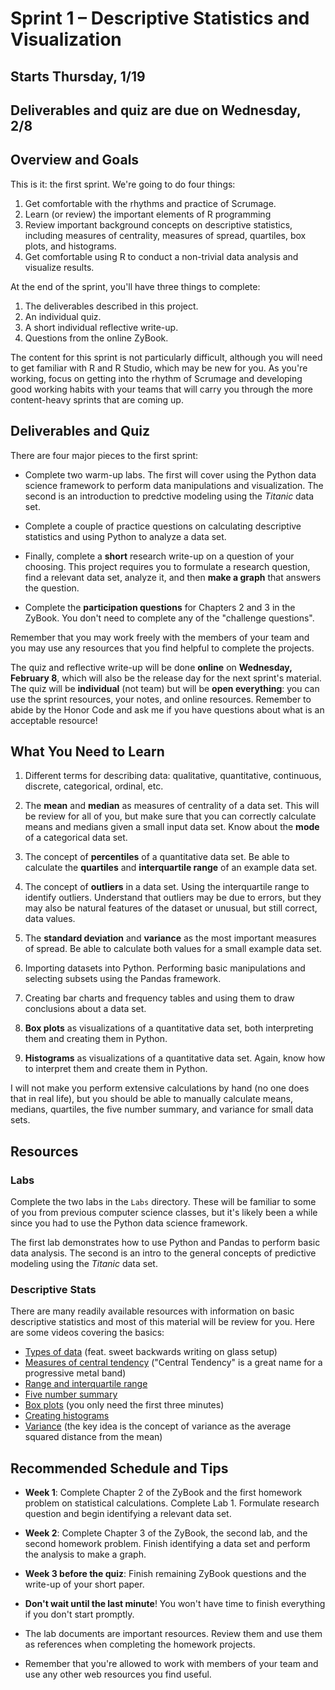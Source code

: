 # Sprint 1 &ndash; Descriptive Statistics and Visualization

## Starts Thursday, 1/19
## Deliverables and quiz are due on Wednesday, 2/8

## Overview and Goals

This is it: the first sprint. We're going to do four things:

1. Get comfortable with the rhythms and practice of Scrumage.
2. Learn (or review) the important elements of R programming
3. Review important background concepts on descriptive statistics, including measures of centrality, measures of spread,
quartiles, box plots, and histograms.
4. Get comfortable using R to conduct a non-trivial data analysis and visualize results.

At the end of the sprint, you'll have three things to complete:

1. The deliverables described in this project.
2. An individual quiz.
3. A short individual reflective write-up.
4. Questions from the online ZyBook.

The content for this sprint is not particularly difficult, although you will need to get familiar with R and R Studio, which may be new for you. As you're working,
focus on getting into the rhythm of Scrumage and developing good working habits with your teams that will carry you through the more content-heavy sprints that are coming up.


## Deliverables and Quiz

There are four major pieces to the first sprint:

- Complete two warm-up labs. The first will cover using the Python data science framework to perform data manipulations and visualization. The second is an introduction to predctive modeling using the *Titanic* data set.

- Complete a couple of practice questions on calculating descriptive statistics and using Python to analyze a data set.

- Finally, complete a **short** research write-up on a question of your choosing. This project requires you to formulate a research question, find a relevant data set, analyze it, and then **make a graph** that answers the question.

- Complete the **participation questions** for Chapters 2 and 3 in the ZyBook. You don't need to complete any of the "challenge questions".

Remember that you may work freely with the members of your team and you may use any resources that you find helpful to complete the projects.

The quiz and reflective write-up will be done **online** on **Wednesday, February 8**, which will also be the release day for the next sprint's material. The quiz will be  **individual** (not team) but will be **open everything**: you can use the sprint resources, your notes, and online resources. Remember to abide by the Honor Code  and ask me if you have questions about what is an acceptable resource!


## What You Need to Learn

1. Different terms for describing data: qualitative, quantitative, continuous, discrete, categorical, ordinal, etc.

2. The **mean** and **median** as measures of centrality of a data set. This will be review for all of you, but make sure that you can correctly calculate means and medians given a small input data set. Know about the **mode** of a categorical data set.

3. The concept of **percentiles** of a quantitative data set. Be able to calculate the **quartiles** and **interquartile range** of an example data set.

4. The concept of **outliers** in a data set. Using the interquartile range to identify outliers. Understand that outliers may be due to errors, but they may also be natural features of the dataset or unusual, but still correct, data values.

5. The **standard deviation** and **variance** as the most important measures of spread. Be able to calculate both values for a small example data set.

6. Importing datasets into Python. Performing basic manipulations and selecting subsets using the Pandas framework.

7. Creating bar charts and frequency tables and using them to draw conclusions about a data set.

8. **Box plots** as visualizations of a quantitative data set, both interpreting them and creating them in Python.

9. **Histograms** as visualizations of a quantitative data set. Again, know how to interpret them and create them in Python.

I will not make you perform extensive calculations by hand (no one does that in real life), but you should be able to manually calculate means, medians, quartiles, the five number summary, and variance for small data sets.


## Resources

### Labs

Complete the two labs in the `Labs` directory. These will be familiar to some of you from previous computer science classes, but it's likely been a while since you had to use the Python data science framework.

The first lab demonstrates how to use Python and Pandas to perform basic data analysis. The second is an intro to the general concepts of predictive modeling using the *Titanic* data set.

### Descriptive Stats

There are many readily available resources with information on basic descriptive statistics and most of this material will be review for you. Here are some videos covering
the basics:

- [Types of data](https://www.youtube.com/watch?v=2zSYAlonQIQ&list=PL3NllU3-qaWJQmITLdyDKxqMatjhTomR1&index=1) (feat. sweet backwards writing on glass setup)
- [Measures of central tendency](https://www.youtube.com/watch?v=CSNm7cNMVdM&list=PL3NllU3-qaWJQmITLdyDKxqMatjhTomR1&index=2) ("Central Tendency" is a great name for a progressive metal band)
- [Range and interquartile range](https://www.youtube.com/watch?v=PzXsgs_DxGI&list=PL3NllU3-qaWJQmITLdyDKxqMatjhTomR1&index=3)
- [Five number summary](https://www.youtube.com/watch?v=ifhx1vCKZGU&list=PL3NllU3-qaWJQmITLdyDKxqMatjhTomR1&index=11)
- [Box plots](https://www.youtube.com/watch?v=CJlvCxHMB_4&list=PL3NllU3-qaWJQmITLdyDKxqMatjhTomR1&index=12) (you only need the first three minutes)
- [Creating histograms](https://www.youtube.com/watch?v=gSEYtAjuZ-Y)
- [Variance](https://www.youtube.com/watch?v=E4HAYd0QnRc) (the key idea is the concept of variance as the average squared distance from the mean)


## Recommended Schedule and Tips

- **Week 1**: Complete Chapter 2 of the ZyBook and the first homework problem on statistical calculations. Complete Lab 1. Formulate research question and begin identifying a relevant data set.

- **Week 2**: Complete Chapter 3 of the ZyBook, the second lab, and the second homework problem. Finish identifying a data set and perform the analysis to make a graph.

- **Week 3 before the quiz**: Finish remaining ZyBook questions and the write-up of your short paper.

- **Don't wait until the last minute**! You won't have time to finish everything if you don't start promptly.

- The lab documents are important resources. Review them and use them as references when completing the homework projects.

- Remember that you're allowed to work with members of your team and use any other web resources you find useful.
